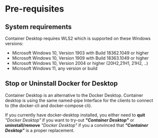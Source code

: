 # Pre-requisites

## System requirements

Container Desktop requires WLS2 which is supported on these Windows versions:

- Microsoft Windows 10, Version 1903 with Build 18362.1049 or higher
- Microsoft Windows 10, Version 1909 with Build 18363.1049 or higher
- Microsoft Windows 10, Version 2004 or higher (20H2,21H1, 21H2, ..)
- Microsoft Windows 11, any version or build

## Stop or Uninstall Docker for Desktop

Container Desktop is an alternative to the Docker Desktop. Container desktop is using the same named-pipe Interface for the clients to connect to (the docker-cli and docker-compose cli).

If you currently have docker-desktop installed, you either need to **quit** *"Docker Desktop"* if you want to try-out ***"Container Desktop"*** or  **uninstall/remove** *"Docker Desktop"* if you a convinced that ***"Container Desktop"*** is a proper replacement.